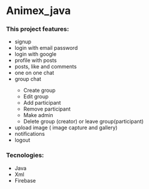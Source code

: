 # Animex_java
<h3>This project features:</h3>
<ul>
  <li>signup</li>
  <li>login with email password</li>
  <li>login with google</li>
  <li>profile with posts</li>
   <li>posts, like and comments</li>
   <li>one on one chat</li>
   <li>group chat</li>
  <ul>
      <li>Create group</li>
      <li>Edit group</li>
      <li>Add participant</li>
      <li>Remove participant</li>
      <li>Make admin</li>
      <li>Delete group (creator) or leave group(participant)</li>
    </ul>
   <li>upload image ( image capture and gallery)</li>
   <li>notifications</li>
   <li>logout</li>
</ul>
<h3> Tecnologies: </h3>
<ul>
  <li>Java</li>
  <li>Xml</li>
  <li>Firebase</li>
</ul>
